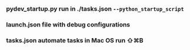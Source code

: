 ### pydev_startup.py run in ./tasks.json `--python_startup_script`

### launch.json file with debug configurations

### tasks.json automate tasks in Mac OS run ⇧⌘B

